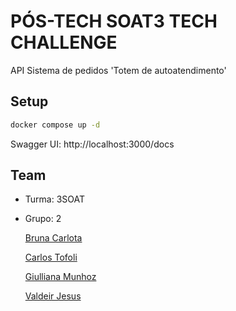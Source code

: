 # PÓS-TECH SOAT3 TECH CHALLENGE

API Sistema de pedidos 'Totem de autoatendimento'

## Setup
```bash
docker compose up -d
```

Swagger UI: http://localhost:3000/docs


## Team
 - Turma: 3SOAT
 - Grupo: 2

    [Bruna Carlota](brunacarlota@gmail.com)

    [Carlos Tofoli](henrique.tofoli@hotmail.com)

    [Giulliana Munhoz](giullianamunhoz9@gmail.com)

    [Valdeir Jesus](valdeir_014@hotmail.com)